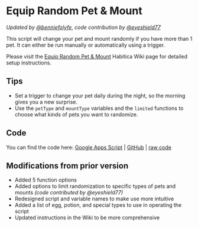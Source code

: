 # Equip Random Pet & Mount
_Updated by [@benniefolyfe](https://habitica.com/profile/377a4d3d-c55c-48b8-9bf8-59b97480daf8)_, _code contribution by [@eyeshield77](https://habitica.com/profile/0a005b3a-3ec1-48ca-ae1f-78bcc0e59a2b)_

This script will change your pet and mount randomly if you have more than 1 pet. It can either be run manually or automatically using a trigger.

Please visit the [Equip Random Pet & Mount](https://habitica.fandom.com/wiki/Google_Apps_Script#Setup_Instructions) Habitica Wiki page for detailed setup instructions.

## Tips
* Set a trigger to change your pet daily during the night, so the morning gives you a new surprise.
* Use the <code>petType</code> and <code>mountType</code> variables and the <code>limited</code> functions to choose what kinds of pets you want to randomize.

## Code
You can find the code here: [Google Apps Script](https://script.google.com/home/projects/13ZTuRtnpVJfDgeZKYdaLEfu5Vgz6NjQdji7K9t0xgnrOXApgEBcOZsIm/edit) | [GitHub](https://github.com/benniefolyfe/equip-random-pet-and-mount/blob/main/script.js) | [raw code](https://raw.githubusercontent.com/benniefolyfe/equip-random-pet-and-mount/main/script.js)

## Modifications from prior version
 
* Added 5 function options
* Added options to limit randomization to specific types of pets and mounts _(code contributed by @eyeshield77)_
* Redesigned script and variable names to make use more intuitive
* Added a list of egg, potion, and special types to use in operating the script
* Updated instructions in the Wiki to be more comprehensive

